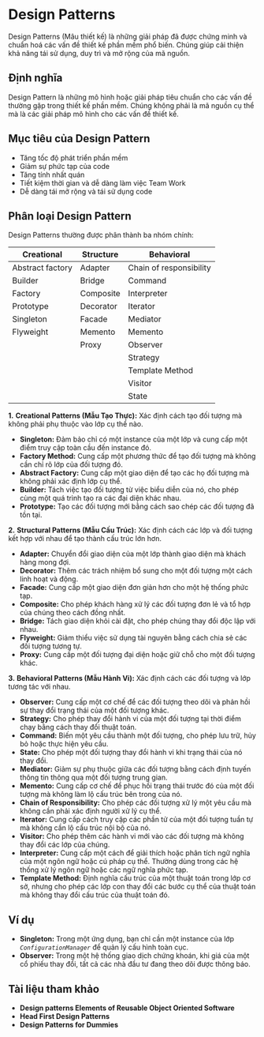 # Design Patterns
Design Patterns (Mâu thiết kế) là những giải pháp đã được chứng minh và chuẩn hoá các vấn đề thiết kế phần mềm phổ biến. Chúng giúp cải thiện khả năng tái sử dụng, duy trì và mở rộng của mã nguồn.
## Định nghĩa
Design Pattern là những mô hình hoặc giải pháp tiêu chuẩn cho các vấn đề thường gặp trong thiết kế phần mềm. Chúng không phải là mã nguồn cụ thể mà là các giải pháp mô hình cho các vấn đề thiết kế.
## Mục tiêu của Design Pattern
- Tăng tốc độ phát triển phần mềm
- Giảm sự phức tạp của code
- Tăng tính nhất quán
- Tiết kiệm thời gian và dễ dàng làm việc Team Work
- Dễ dàng tái mở rộng và tái sử dụng code
## Phân loại Design Pattern
Design Patterns thường được phân thành ba nhóm chính:

| Creational       | Structure | Behavioral              |
|------------------|-----------|-------------------------|
| Abstract factory | Adapter   | Chain of responsibility |
| Builder          | Bridge    | Command                 |
| Factory          | Composite | Interpreter             |
| Prototype        | Decorator | Iterator                |
| Singleton        | Facade    | Mediator                |
| Flyweight        | Memento   | Memento                 |
|                  | Proxy     | Observer                |
|                  |           | Strategy                |
|                  |           | Template Method         |
|                  |           | Visitor                 |
|                  |           | State                   |

**1.** **Creational Patterns (Mẫu Tạo Thực):** Xác định cách tạo đối tượng mà không phải phụ thuộc vào lớp cụ thể nào.

- **Singleton:** Đảm bảo chỉ có một instance của một lớp và cung cấp một điểm truy cập toàn cầu đến instance đó.
- **Factory Method:** Cung cấp một phương thức để tạo đối tượng mà không cần chỉ rõ lớp của đối tượng đó.
- **Abstract Factory:** Cung cấp một giao diện để tạo các họ đối tượng mà không phải xác định lớp cụ thể.
- **Builder:** Tách việc tạo đối tượng từ việc biểu diễn của nó, cho phép cùng một quá trình tạo ra các đại diện khác nhau.
- **Prototype:** Tạo các đối tượng mới bằng cách sao chép các đối tượng đã tồn tại.

**2.** **Structural Patterns (Mẫu Cấu Trúc):** Xác định cách các lớp và đối tượng kết hợp với nhau để tạo thành cấu trúc lớn hơn.

- **Adapter:** Chuyển đổi giao diện của một lớp thành giao diện mà khách hàng mong đợi.
- **Decorator:** Thêm các trách nhiệm bổ sung cho một đối tượng một cách linh hoạt và động.
- **Facade:** Cung cấp một giao diện đơn giản hơn cho một hệ thống phức tạp.
- **Composite:** Cho phép khách hàng xử lý các đối tượng đơn lẻ và tổ hợp của chúng theo cách đồng nhất.
- **Bridge:** Tách giao diện khỏi cài đặt, cho phép chúng thay đổi độc lập với nhau.
- **Flyweight:** Giảm thiểu việc sử dụng tài nguyên bằng cách chia sẻ các đối tượng tương tự.
- **Proxy:** Cung cấp một đối tượng đại diện hoặc giữ chỗ cho một đối tượng khác.

**3.** **Behavioral Patterns (Mẫu Hành Vi):** Xác định cách các đối tượng và lớp tương tác với nhau.

- **Observer:** Cung cấp một cơ chế để các đối tượng theo dõi và phản hồi sự thay đổi trạng thái của một đối tượng khác.
- **Strategy:** Cho phép thay đổi hành vi của một đối tượng tại thời điểm chạy bằng cách thay đổi thuật toán.
- **Command:** Biến một yêu cầu thành một đối tượng, cho phép lưu trữ, hủy bỏ hoặc thực hiện yêu cầu.
- **State:** Cho phép một đối tượng thay đổi hành vi khi trạng thái của nó thay đổi.
- **Mediator:** Giảm sự phụ thuộc giữa các đối tượng bằng cách định tuyến thông tin thông qua một đối tượng trung gian.
- **Memento:** Cung cấp cơ chế để phục hồi trạng thái trước đó của một đối tượng mà không làm lộ cấu trúc bên trong của nó.
- **Chain of Responsibility:** Cho phép các đối tượng xử lý một yêu cầu mà không cần phải xác định người xử lý cụ thể.
- **Iterator:** Cung cấp cách truy cập các phần tử của một đối tượng tuần tự mà không cần lộ cấu trúc nội bộ của nó.
- **Visitor:** Cho phép thêm các hành vi mới vào các đối tượng mà không thay đổi các lớp của chúng.
- **Interpreter:** Cung cấp một cách để giải thích hoặc phân tích ngữ nghĩa của một ngôn ngữ hoặc cú pháp cụ thể. Thường dùng trong các hệ thống xử lý ngôn ngữ hoặc các ngữ nghĩa phức tạp.
- **Template Method:** Định nghĩa cấu trúc của một thuật toán trong lớp cơ sở, nhưng cho phép các lớp con thay đổi các bước cụ thể của thuật toán mà không thay đổi cấu trúc của thuật toán đó.

## Ví dụ
- **Singleton:** Trong một ứng dụng, bạn chỉ cần một instance của lớp *`ConfigurationManager`* để quản lý cấu hình toàn cục.
- **Observer:** Trong một hệ thống giao dịch chứng khoán, khi giá của một cổ phiếu thay đổi, tất cả các nhà đầu tư đang theo dõi được thông báo.

## Tài liệu tham khảo
- **Design patterns Elements of Reusable Object Oriented Software**
- **Head First Design Patterns**
- **Design Patterns for Dummies**